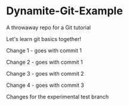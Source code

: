 # Dynamite-Git-Example
A throwaway repo for a Git tutorial

Let's learn git basics together!

Change 1 - goes with commit 1

Change 2 - goes with commit 1

Change 3 - goes with commit 2

Change 4 - goes with commit 3

Changes for the experimental test branch